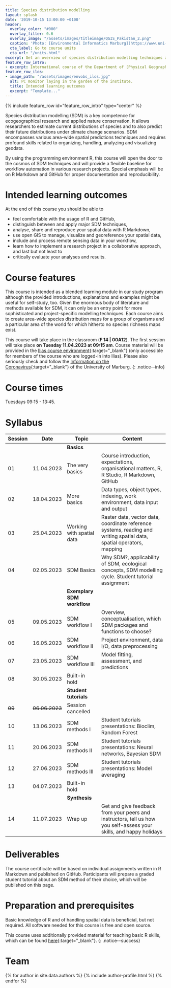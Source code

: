 ```yaml
---
title: Species distribution modelling
layout: splash
date: '2019-10-15 13:00:00 +0100'
header:
  overlay_color: "#000"
  overlay_filter: 0.6
  overlay_image: "/assets/images/titleimage/QGIS_Pakistan_2.png"
  caption: 'Photo: [Environmental Informatics Marburg](https://www.uni-marburg.de/en/fb19/disciplines/physisch/environmentalinformatics){:target="_blank"}'
  cta_label: Go to course units
  cta_url: "/units.html"
excerpt: Get an overview of species distribution modelling techniques and use R for handling, modelling and visualizing geodata
feature_row_intro:
- excerpt: International course of the Department of [Physical Geography](https://www.uni-marburg.de/en/fb19/disciplines/physisch){:target="_blank"} at [Marburg University](https://www.uni-marburg.de/en){:target="_blank"}
feature_row_ilos:
- image_path: "/assets/images/envobs_ilos.jpg"
  alt: PC monitor laying in the garden of the institute.
  title: Intended learning outcomes
  excerpt: "Template..."
---
```


{% include feature_row id="feature_row_intro" type="center" %}

Species distribution modelling (SDM) is a key competence for ecogeographical research and applied nature conservation. 
It allows researchers to estimate current distributions of species and to also predict their future distributions under climate change scenarios.
SDM encompasses various area-wide spatial predictions techniques and requires profound skills related to organizing, handling, analyzing and visualizing geodata. 

By using the programming environment R, this course will open the door to the cosmos of SDM techniques and will provide a flexible baseline for workflow automation in various research projects. Special emphasis will be on R Markdown and GitHub for proper documentation and reproducibility. 


# Intended learning outcomes
At the end of this course you should be able to

* feel comfortable with the usage of R and GitHub,
* distinguish between and apply major SDM techniques,
* analyse, share and reproduce your spatial data with R Markdown,
* use open GIS to manage, visualize and georeference your spatial data,
* include and process remote sensing data in your workflow,
* learn how to implement a research project in a collaborative approach, and last but not least to
* critically evaluate your analyses and results.


# Course features

This course is intended as a blended learning module in our study program although the provided introductions, explanations and examples might be useful for self-study, too.
Given the enormous body of literature and methods available for SDM, it can only be an entry point for more sophisticated and project-specific modelling techniques.
Each course aims to create area-wide species distribution maps for a group of organisms and a particular area of the world for which hitherto no species richness maps exist.

This course will take place in the classroom (**F 14 | 00A12**). The first session will take place **on Tuesday 11.04.2023 at 09:15 am**.
Course material will be provided in the [Ilias course environment](https://ilias.uni-marburg.de/goto.php?target=crs_3203176){:target="_blank"} (only accessible for members of the course who are logged-in into Ilias). 
Please also seriously check and follow the [Information on the Coronavirus](https://www.uni-marburg.de/de/universitaet/administration/sicherheit/coronavirus){:target="_blank"} of the University of Marburg.
{: .notice--info}


# Course times

Tuesdays 09:15 - 13:45.


# Syllabus

| Session |  Date | Topic                        | Content                                                                          |
|---------|-------|------------------------------|----------------------------------------------------------------------------------|
||| **Basics** ||
| 01 | 11.04.2023 | The very basics              | Course introduction, expectations, organisational matters, R, R Studio, R Markdown, GitHub     |
| 02 | 18.04.2023 | More basics                  | Data types, object types, indexing, work environment, data input and output                    |
| 03 | 25.04.2023 | Working with spatial data    | Raster data, vector data, coordinate reference systems, reading and writing spatial data, spatial operators, mapping |
| 04 | 02.05.2023 | SDM Basics                   | Why SDM?, applicability of SDM, ecological concepts, SDM modelling cycle. Student tutorial assignment                          |
||| **Exemplary SDM workflow**          ||
| 05 | 09.05.2023 | SDM workflow I               | Overview, conceptualisation, which SDM packages and functions to choose?          |
| 06 | 16.05.2023 | SDM workflow II              | Project environment, data I/O, data preprocessing                                 |
| 07 | 23.05.2023 | SDM workflow III             | Model fitting, assessment, and predictions                                        |
| 08 | 30.05.2023| Built-in hold ||
||| **Student tutorials**           ||
| ~~09~~ | ~~06.06.2023~~ | Session cancelled        |                         |
| 10  | 13.06.2023 | SDM methods I                | Student tutorials presentations: Bioclim, Random Forest                                     |
| 11  | 20.06.2023 | SDM methods II              | Student tutorials presentations: Neural networks, Bayesian SDM                    |
| 12 | 27.06.2023 | SDM methods III               | Student tutorials presentations: Model averaging                        |
| 13 | 04.07.2023| Built-in hold ||
||| **Synthesis**                                ||
| 14 | 11.07.2023 | Wrap up                      | Get and give feedback from your peers and instructors, tell us how you self-assess your skills, and happy holidays |





# Deliverables

The course certificate will be based on individual assignments written in R Markdown and published on GitHub.
Participants will prepare a graded student tutorial about an SDM method of their choice, which will be published on this page.




# Preparation and prerequisites

Basic knowledge of R and of handling spatial data is beneficial, but not required.
All software needed for this course is free and open source.

This course uses additionally provided material for teaching basic R skills, 
which can be found [here](https://geomoer.github.io/moer-base-r/){:target="_blank"}.
{: .notice--success}


# Team

{% for author in site.data.authors %} {% include author-profile.html %}
{% endfor %}


<!--
[Go to course units]({{ site.baseurl }}{% link _pages/units.md %}){: .btn .btn--success .btn--large .align-center}
-->


